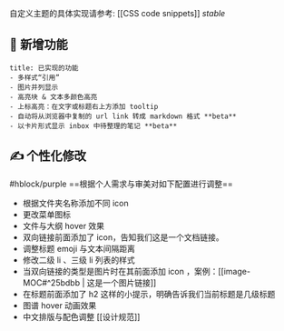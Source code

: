 自定义主题的具体实现请参考: [[CSS code snippets]] *stable*
## 👏 新增功能
```ad-example
title: 已实现的功能
- 多样式“引用”
- 图片并列显示
- 高亮块 & 文本多颜色高亮
- 上标高亮：在文字或标题右上方添加 tooltip
- 自动将从浏览器中复制的 url link 转成 markdown 格式 **beta**
- 以卡片形式显示 inbox 中待整理的笔记 **beta**
```
## ✍ 个性化修改
#hblock/purple    ==根据个人需求与审美对如下配置进行调整==
- 根据文件夹名称添加不同 icon
- 更改菜单图标
- 文件与大纲 hover 效果
- 双向链接前面添加了 icon，告知我们这是一个文档链接。
- 调整标题 emoji 与文本间隔距离
- 修改二级 li 、三级 li 列表的样式
- 当双向链接的类型是图片时在其前面添加 icon ，案例：[[image-MOC#^25bdbb | 这是一个图片链接]]
- 在标题前面添加了 h2 这样的小提示，明确告诉我们当前标题是几级标题
- 图谱 hover 动画效果
- 中文排版与配色调整 [[设计规范]]


